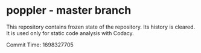 # poppler - master branch

This repository contains frozen state of the repository.
Its history is cleared. It is used only for static code
analysis with Codacy.

Commit Time: 1698327705